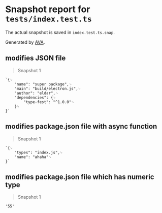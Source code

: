 # Snapshot report for `tests/index.test.ts`

The actual snapshot is saved in `index.test.ts.snap`.

Generated by [AVA](https://avajs.dev).

## modifies JSON file

> Snapshot 1

    `{␊
        "name": "super package",␊
        "main": "build/electron.js",␊
        "author": "eldar",␊
        "dependencies": {␊
            "type-fest": "^1.0.0"␊
        }␊
    }`

## modifies package.json file with async function

> Snapshot 1

    `{␊
        "types": "index.js",␊
        "name": "ahaha"␊
    }`

## modifies package.json file which has numeric type

> Snapshot 1

    '55'
